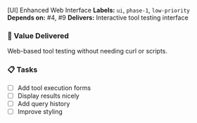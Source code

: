 [UI] Enhanced Web Interface
**Labels:** `ui`, `phase-1`, `low-priority`  
**Depends on:** #4, #9
**Delivers:** Interactive tool testing interface

### 🎯 Value Delivered
Web-based tool testing without needing curl or scripts.

### 📋 Tasks
- [ ] Add tool execution forms
- [ ] Display results nicely
- [ ] Add query history
- [ ] Improve styling